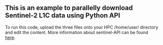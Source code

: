 ## This is an example to parallelly download Sentinel-2 L1C data using Python API

To run this code, upload the three files onto your HPC /home/user/ directory and edit the content.
More information about sentinel-API can be found [here](https://sentinelsat.readthedocs.io/en/stable/api.html#lta-products).

